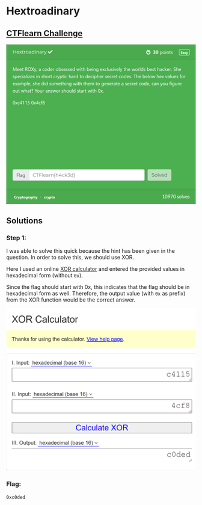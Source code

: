 # Hextroadinary

## [CTFlearn Challenge](https://ctflearn.com/challenge/158)
<img src="hextroadinary - solved.png">

## Solutions
### Step 1:
I was able to solve this quick because the hint has been given in the question. In order to solve this, we should use XOR. 

Here I used an online [XOR calculator](https://xor.pw/#) and entered the provided values in hexadecimal form (without ```0x```). 

Since the flag should start with 0x, this indicates that the flag should be in hexadecimal form as well. Therefore, the output value (with ```0x``` as prefix) from the XOR function would be the correct answer. 

<img src="hextroadinary - 1.png">

### Flag: 
```0xc0ded```